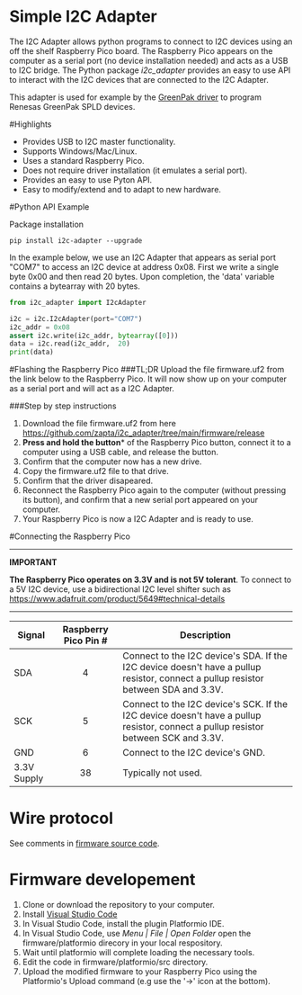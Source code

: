 # Simple I2C Adapter
The I2C Adapter allows python programs to connect to I2C devices using an off the shelf Raspberry Pico board. The Raspberry Pico appears on the computer as a serial port (no device installation needed) and acts as a USB to I2C bridge. The Python package *i2c_adapter* provides an easy to use API to interact with the I2C devices that are connected to the I2C Adapter. 

 This adapter is used for example by the [GreenPak driver](https://pypi.org/project/greenpak) to program Renesas GreenPak SPLD devices.

#Highlights
* Provides USB to I2C master functionality.
* Supports Windows/Mac/Linux.
* Uses a standard Raspberry Pico.
* Does not require driver installation (it emulates a serial port).
* Provides an easy to use Pyton API.
* Easy to modify/extend and to adapt to new hardware.

#Python API Example

Package installation
```
pip install i2c-adapter --upgrade
```
In the example below, we use an I2C Adapter that appears as serial port "COM7" to access an I2C device at address 0x08. First we write a single byte 0x00 and then read 20 bytes. Upon completion, the 'data' variable contains a bytearray with 20 bytes.

```python
from i2c_adapter import I2cAdapter

i2c = i2c.I2cAdapter(port="COM7")
i2c_addr = 0x08
assert i2c.write(i2c_addr, bytearray([0]))
data = i2c.read(i2c_addr,  20)
print(data)
```

#Flashing the Raspberry Pico
###TL;DR
Upload the file firmware.uf2 from the link below to the Raspberry Pico. It will now show up on your computer as a serial port and will act as a I2C Adapter.

###Step by step instructions
1. Download the file firmware.uf2 from here https://github.com/zapta/i2c_adapter/tree/main/firmware/release
1. **Press and hold the button*** of the Raspberry Pico button, connect it to a computer using a USB cable, and release the button.
1. Confirm that the computer now has a new drive.
1. Copy the firmware.uf2 file to that drive.
1. Confirm that the driver disapeared.
1. Reconnect the Raspberry Pico again to the computer (without pressing its button), and confirm that a new serial port appeared on your computer.
1. Your Raspberry Pico is now a I2C Adapter and is ready to use.

#Connecting the Raspberry Pico

---
**IMPORTANT**

**The Raspberry Pico operates on 3.3V and is not 5V tolerant**. To connect to a 5V I2C device, use a bidirectional I2C level shifter such as https://www.adafruit.com/product/5649#technical-details

---


| Signal         | Raspberry Pico Pin # | Description |
|--------------|:-----------:|------------|
| SDA| 4      | Connect to the I2C device's SDA. If the I2C device doesn't have a pullup resistor, connect a pullup resistor between SDA and 3.3V.    | 
| SCK      | 5  | Connect to the I2C device's SCK. If the I2C device doesn't have a pullup resistor, connect a pullup resistor between SCK and 3.3V.       |
| GND      | 6  |  Connect to the I2C device's GND.      |
| 3.3V Supply     | 38  | Typically not used.      |

# Wire protocol
See comments in [firmware source code](https://github.com/zapta/i2c_adapter/blob/main/firmware/platformio/src/main.cpp).

# Firmware developement

1. Clone or download the repository to your computer.
1. Install [Visual Studio Code](https://code.visualstudio.com/)
1. In Visual Studio Code, install the plugin Platformio IDE.
1. In Visual Studio Code, use *Menu | File | Open Folder* open the firmware/platformio direcory in your local respository.
1. Wait until platformio will complete loading the necessary tools.
1. Edit the code in firmware/platformio/src directory.
1. Upload the modified firmware to your Raspberry Pico using the Platformio's Upload command (e.g use the '->' icon at the bottom).

